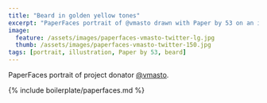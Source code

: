 ```yaml
---
title: "Beard in golden yellow tones"
excerpt: "PaperFaces portrait of @vmasto drawn with Paper by 53 on an iPad."
image: 
  feature: /assets/images/paperfaces-vmasto-twitter-lg.jpg
  thumb: /assets/images/paperfaces-vmasto-twitter-150.jpg
tags: [portrait, illustration, Paper by 53, beard]
---
```


PaperFaces portrait of project donator [@vmasto](http://twitter.com/vmasto).

{% include boilerplate/paperfaces.md %}